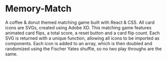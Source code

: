 # Memory-Match
A coffee & donut themed matching game built with React & CSS. All card icons are SVGs, created using Adobe XD. This matching game features animated card flips, a total score, a reset button and a card flip count. Each SVG is returned with a unique function, allowing all icons to be imported as components. Each icon is added to an array, which is then doubled and randomized using the Fischer Yates shuffle, so no two play throughs are the same.
